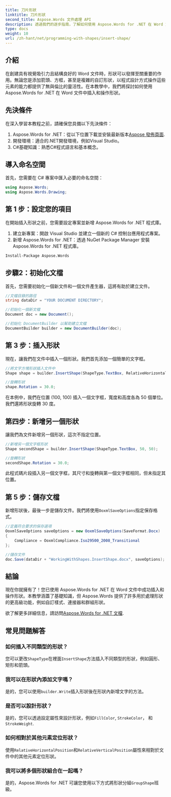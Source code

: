 ```yaml
---
title: 刀片形狀
linktitle: 刀片形狀
second_title: Aspose.Words 文件處理 API
description: 透過我們的逐步指南，了解如何使用 Aspose.Words for .NET 在 Word 文件中插入和操作形狀。
type: docs
weight: 10
url: /zh-hant/net/programming-with-shapes/insert-shape/
---
```

## 介紹

在創建具有視覺吸引力且結構良好的 Word 文件時，形狀可以發揮至關重要的作用。無論您是添加箭頭、方框，甚至是複雜的自訂形狀，以程式設計方式操作這些元素的能力都提供了無與倫比的靈活性。在本教學中，我們將探討如何使用 Aspose.Words for .NET 在 Word 文件中插入和操作形狀。

## 先決條件

在深入學習本教程之前，請確保您具備以下先決條件：

1.  Aspose.Words for .NET：從以下位置下載並安裝最新版本[Aspose 發佈頁面](https://releases.aspose.com/words/net/).
2. 開發環境：適合的.NET開發環境，例如Visual Studio。
3. C#基礎知識：熟悉C#程式語言和基本概念。

## 導入命名空間

首先，您需要在 C# 專案中匯入必要的命名空間：

```csharp
using Aspose.Words;
using Aspose.Words.Drawing;
```

## 第 1 步：設定您的項目

在開始插入形狀之前，您需要設定專案並新增 Aspose.Words for .NET 程式庫。

1. 建立新專案：開啟 Visual Studio 並建立一個新的 C# 控制台應用程式專案。
2. 新增 Aspose.Words for .NET：透過 NuGet Package Manager 安裝 Aspose.Words for .NET 程式庫。

```bash
Install-Package Aspose.Words
```

## 步驟2：初始化文檔

首先，您需要初始化一個新文件和一個文件產生器，這將有助於建立文件。

```csharp
//文檔目錄的路徑
string dataDir = "YOUR DOCUMENT DIRECTORY";

//初始化一個新文檔
Document doc = new Document();

//初始化 DocumentBuilder 以幫助建立文檔
DocumentBuilder builder = new DocumentBuilder(doc);
```

## 第 3 步：插入形狀

現在，讓我們在文件中插入一個形狀。我們首先添加一個簡單的文字框。

```csharp
//將文字方塊形狀插入文件中
Shape shape = builder.InsertShape(ShapeType.TextBox, RelativeHorizontalPosition.Page, 100, RelativeVerticalPosition.Page, 100, 50, 50, WrapType.None);

//旋轉形狀
shape.Rotation = 30.0;
```

在本例中，我們在位置 (100, 100) 插入一個文字框，寬度和高度各為 50 個單位。我們還將形狀旋轉 30 度。

## 第四步：新增另一個形狀

讓我們為文件新增另一個形狀，這次不指定位置。

```csharp
//新增另一個文字框形狀
Shape secondShape = builder.InsertShape(ShapeType.TextBox, 50, 50);

//旋轉形狀
secondShape.Rotation = 30.0;
```

此程式碼片段插入另一個文字框，其尺寸和旋轉與第一個文字框相同，但未指定其位置。

## 第 5 步：儲存文檔

新增形狀後，最後一步是儲存文件。我們將使用`OoxmlSaveOptions`指定保存格式。

```csharp
//定義符合要求的保存選項
OoxmlSaveOptions saveOptions = new OoxmlSaveOptions(SaveFormat.Docx)
{
    Compliance = OoxmlCompliance.Iso29500_2008_Transitional
};

//儲存文件
doc.Save(dataDir + "WorkingWithShapes.InsertShape.docx", saveOptions);
```

## 結論

現在你就擁有了！您已使用 Aspose.Words for .NET 在 Word 文件中成功插入和操作形狀。本教學涵蓋了基礎知識，但 Aspose.Words 提供了許多用於處理形狀的更高級功能，例如自訂樣式、連接器和群組形狀。

欲了解更多詳細信息，請訪問[Aspose.Words for .NET 文檔](https://reference.aspose.com/words/net/).

## 常見問題解答

### 如何插入不同類型的形狀？
您可以更改`ShapeType`在裡面`InsertShape`方法插入不同類型的形狀，例如圓形、矩形和箭頭。

### 我可以在形狀內添加文字嗎？
是的，您可以使用`builder.Write`插入形狀後在形狀內新增文字的方法。

### 是否可以設計形狀？
是的，您可以透過設定屬性來設計形狀，例如`FillColor`, `StrokeColor`， 和`StrokeWeight`.

### 如何相對於其他元素定位形狀？
使用`RelativeHorizontalPosition`和`RelativeVerticalPosition`屬性來相對於文件中的其他元素定位形狀。

### 我可以將多個形狀組合在一起嗎？
是的，Aspose.Words for .NET 可讓您使用以下方式將形狀分組`GroupShape`班級。